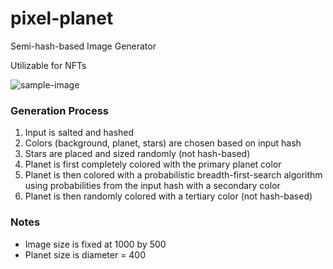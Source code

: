# pixel-planet
Semi-hash-based Image Generator

Utilizable for NFTs

![sample-image](https://user-images.githubusercontent.com/33227410/150658671-659e78c3-04c8-4520-9eef-d6bf2a056793.png)

### Generation Process
1. Input is salted and hashed
2. Colors (background, planet, stars) are chosen based on input hash
3. Stars are placed and sized randomly (not hash-based)
4. Planet is first completely colored with the primary planet color
5. Planet is then colored with a probabilistic breadth-first-search algorithm using probabilities from the input hash with a secondary color
6. Planet is then randomly colored with a tertiary color (not hash-based)

### Notes
 - Image size is fixed at 1000 by 500
 - Planet size is diameter = 400

